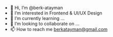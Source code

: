 - 👋 Hi, I’m @berk-atayman
- 👀 I’m interested in Frontend & UI/UX Design
- 🌱 I’m currently learning ...
- 💞️ I’m looking to collaborate on ...
- 📫 How to reach me berkatayman@gmail.com

<!---
berk-atayman/berk-atayman is a ✨ special ✨ repository because its `README.md` (this file) appears on your GitHub profile.
You can click the Preview link to take a look at your changes.
--->
